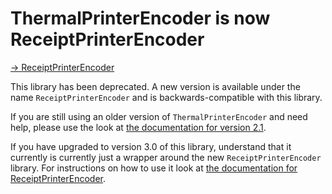 # ThermalPrinterEncoder is now ReceiptPrinterEncoder

[→ ReceiptPrinterEncoder](https://github.com/NielsLeenheer/ReceiptPrinterEncoder/tree/main)

This library has been deprecated. A new version is available under the name `ReceiptPrinterEncoder` and is backwards-compatible with this library.

If you are still using an older version of `ThermalPrinterEncoder` and need help, please use the look at [the documentation for version 2.1](https://github.com/NielsLeenheer/ReceiptPrinterEncoder/blob/v2.1.0/README.md).

If you have upgraded to version 3.0 of this library, understand that it currently is currently just a wrapper around the new `ReceiptPrinterEncoder` library. For instructions on how to use it look at [the documentation for ReceiptPrinterEncoder](https://github.com/NielsLeenheer/ReceiptPrinterEncoder/tree/main).

